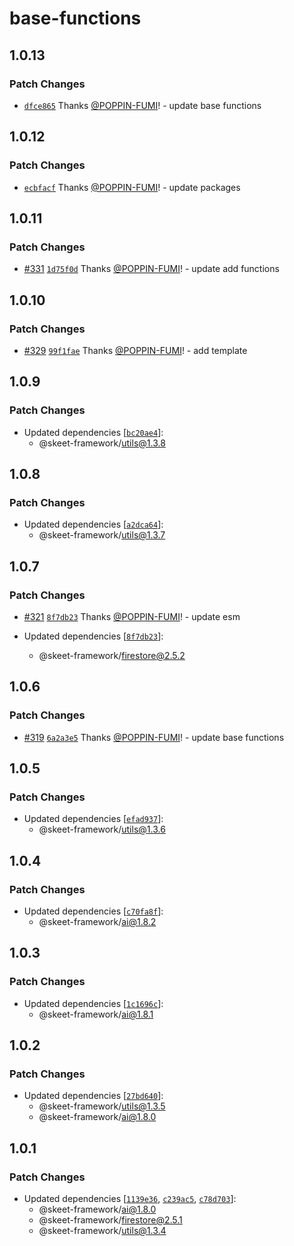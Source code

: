 # base-functions

## 1.0.13

### Patch Changes

- [`dfce865`](https://github.com/elsoul/skeet/commit/dfce8654258c3fd13691de36c936eacae415b05c) Thanks [@POPPIN-FUMI](https://github.com/POPPIN-FUMI)! - update base functions

## 1.0.12

### Patch Changes

- [`ecbfacf`](https://github.com/elsoul/skeet/commit/ecbfacf079b1b0153ed4178d47d45b4e1813dc23) Thanks [@POPPIN-FUMI](https://github.com/POPPIN-FUMI)! - update packages

## 1.0.11

### Patch Changes

- [#331](https://github.com/elsoul/skeet/pull/331) [`1d75f0d`](https://github.com/elsoul/skeet/commit/1d75f0dd72ef0af366664186a7a59d1376f7da25) Thanks [@POPPIN-FUMI](https://github.com/POPPIN-FUMI)! - update add functions

## 1.0.10

### Patch Changes

- [#329](https://github.com/elsoul/skeet/pull/329) [`99f1fae`](https://github.com/elsoul/skeet/commit/99f1fae7ce87e530d8aa13b83258b5fed6ce3768) Thanks [@POPPIN-FUMI](https://github.com/POPPIN-FUMI)! - add template

## 1.0.9

### Patch Changes

- Updated dependencies [[`bc20ae4`](https://github.com/elsoul/skeet/commit/bc20ae49e336f46f3683645fe95b20df2b564f5b)]:
  - @skeet-framework/utils@1.3.8

## 1.0.8

### Patch Changes

- Updated dependencies [[`a2dca64`](https://github.com/elsoul/skeet/commit/a2dca640a214815b00dfae22dd0486a31e236a5a)]:
  - @skeet-framework/utils@1.3.7

## 1.0.7

### Patch Changes

- [#321](https://github.com/elsoul/skeet/pull/321) [`8f7db23`](https://github.com/elsoul/skeet/commit/8f7db23ed926d502204f63803889c772c357727d) Thanks [@POPPIN-FUMI](https://github.com/POPPIN-FUMI)! - update esm

- Updated dependencies [[`8f7db23`](https://github.com/elsoul/skeet/commit/8f7db23ed926d502204f63803889c772c357727d)]:
  - @skeet-framework/firestore@2.5.2

## 1.0.6

### Patch Changes

- [#319](https://github.com/elsoul/skeet/pull/319) [`6a2a3e5`](https://github.com/elsoul/skeet/commit/6a2a3e56a1a25c4459ed60dab4208cd71b6bc210) Thanks [@POPPIN-FUMI](https://github.com/POPPIN-FUMI)! - update base functions

## 1.0.5

### Patch Changes

- Updated dependencies [[`efad937`](https://github.com/elsoul/skeet/commit/efad937a1b75ff083ac23ea1f41fd9ae1431de8c)]:
  - @skeet-framework/utils@1.3.6

## 1.0.4

### Patch Changes

- Updated dependencies [[`c70fa8f`](https://github.com/elsoul/skeet/commit/c70fa8f24321104f4cdfc82a4738ebf9fa6752c7)]:
  - @skeet-framework/ai@1.8.2

## 1.0.3

### Patch Changes

- Updated dependencies [[`1c1696c`](https://github.com/elsoul/skeet/commit/1c1696cc5c77b17434d87b4cf7119218d9f40c5a)]:
  - @skeet-framework/ai@1.8.1

## 1.0.2

### Patch Changes

- Updated dependencies [[`27bd640`](https://github.com/elsoul/skeet/commit/27bd64022d84b40a69c223a2c84e257fb75d6433)]:
  - @skeet-framework/utils@1.3.5
  - @skeet-framework/ai@1.8.0

## 1.0.1

### Patch Changes

- Updated dependencies [[`1139e36`](https://github.com/elsoul/skeet/commit/1139e36e3a8ab8723c8a5667703f9c02f101d887), [`c239ac5`](https://github.com/elsoul/skeet/commit/c239ac5a71735d0ce57d1d6a5e6ca6110bcf56f8), [`c78d703`](https://github.com/elsoul/skeet/commit/c78d703df629649ac8d125b4c56ddb9c89f2592e)]:
  - @skeet-framework/ai@1.8.0
  - @skeet-framework/firestore@2.5.1
  - @skeet-framework/utils@1.3.4
